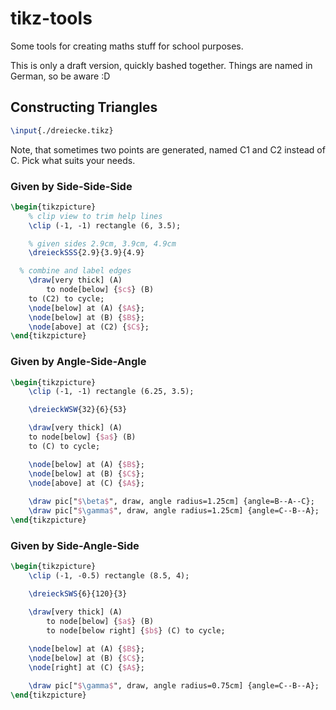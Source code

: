 # tikz-tools
Some tools for creating maths stuff for school purposes.

This is only a draft version, quickly bashed together. Things are named in German, so be aware :D 

## Constructing Triangles
```tex
\input{./dreiecke.tikz}
```
Note, that sometimes two points are generated, named C1 and C2 instead of C. Pick what suits your needs.

### Given by Side-Side-Side
```tex
\begin{tikzpicture}
	% clip view to trim help lines
	\clip (-1, -1) rectangle (6, 3.5);

	% given sides 2.9cm, 3.9cm, 4.9cm
	\dreieckSSS{2.9}{3.9}{4.9}

  % combine and label edges
	\draw[very thick] (A)
		to node[below] {$c$} (B)
    to (C2) to cycle;
	\node[below] at (A) {$A$};
	\node[below] at (B) {$B$};
	\node[above] at (C2) {$C$};
\end{tikzpicture}
```

### Given by Angle-Side-Angle
```tex
\begin{tikzpicture}
	\clip (-1, -1) rectangle (6.25, 3.5);

	\dreieckWSW{32}{6}{53}

	\draw[very thick] (A)
  	to node[below] {$a$} (B)
    to (C) to cycle;

	\node[below] at (A) {$B$};
	\node[below] at (B) {$C$};
	\node[above] at (C) {$A$};
	
	\draw pic["$\beta$", draw, angle radius=1.25cm] {angle=B--A--C};
	\draw pic["$\gamma$", draw, angle radius=1.25cm] {angle=C--B--A};
\end{tikzpicture}
```

### Given by Side-Angle-Side
```tex
\begin{tikzpicture}
	\clip (-1, -0.5) rectangle (8.5, 4);

	\dreieckSWS{6}{120}{3}

	\draw[very thick] (A)
		to node[below] {$a$} (B)
		to node[below right] {$b$} (C) to cycle;
	
	\node[below] at (A) {$B$};
	\node[below] at (B) {$C$};
	\node[right] at (C) {$A$};

	\draw pic["$\gamma$", draw, angle radius=0.75cm] {angle=C--B--A};
\end{tikzpicture}
```
